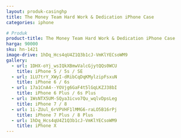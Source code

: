 ```yaml
---
layout: produk-casinghp
title: The Money Team Hard Work & Dedication iPhone Case
categories: iphone

# Produk
product-title: The Money Team Hard Work & Dedication iPhone Case
harga: 90000
sku: hn-1421
image-drive: 1hDq_Hcs4qU4Z1Q3b1cJ-VmKlYECsoWM9
gallery:
  - url: 1DHX-oYj_wsIQkXBmwValcGjytQQs0WCU
    title: iPhone 5 / 5s / SE
  - url: 1LU7trY_XWyI-dRibCqDqKMylzipFsxuN
    title: iPhone 6 / 6s
  - url: 17a1CnA4--YOVjg6GaF4t5lGqLKZJ38bI
    title: iPhone 6 Plus / 6s Plus
  - url: 1WsNTX5UM-SQya3icvo7Qu_wqlvDpsLeg
    title: iPhone 7 / 8
  - url: 1i-ZUul_6rVPVHF1lMMG6-raLO5B16rPj
    title: iPhone 7 Plus / 8 Plus
  - url: 1hDq_Hcs4qU4Z1Q3b1cJ-VmKlYECsoWM9
    title: iPhone X
---
```

